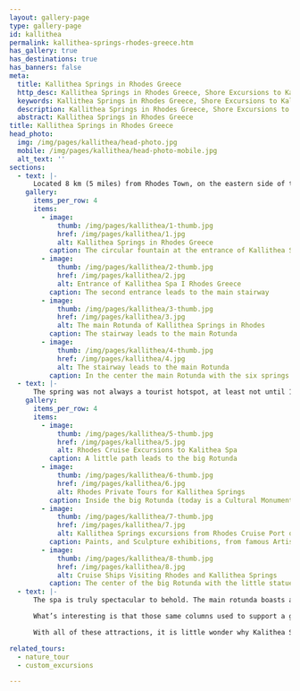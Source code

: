 ```yaml
---
layout: gallery-page
type: gallery-page
id: kallithea
permalink: kallithea-springs-rhodes-greece.htm
has_gallery: true
has_destinations: true
has_banners: false
meta:
  title: Kallithea Springs in Rhodes Greece
  http_desc: Kallithea Springs in Rhodes Greece, Shore Excursions to Kalithea Springs in Rhodes
  keywords: Kallithea Springs in Rhodes Greece, Shore Excursions to Kalithea Springs in Rhodes
  description: Kallithea Springs in Rhodes Greece, Shore Excursions to Kalithea Springs in Rhodes
  abstract: Kallithea Springs in Rhodes Greece
title: Kallithea Springs in Rhodes Greece
head_photo:
  img: /img/pages/kallithea/head-photo.jpg
  mobile: /img/pages/kallithea/head-photo-mobile.jpg
  alt_text: ''
sections:
  - text: |-
      Located 8 km (5 miles) from Rhodes Town, on the eastern side of the island, (also known as Kallithea Spa) are the sparkling, healing waters of the Bay of Kalithea. The waters sprang from the rocks and have been in existence since the age of knights and Doric Hexapolis. Even during that time, people across Asia Minor and even as far back as Anatolia visited the spring especially during September.
    gallery:
      items_per_row: 4
      items:
        - image:
            thumb: /img/pages/kallithea/1-thumb.jpg
            href: /img/pages/kallithea/1.jpg
            alt: Kallithea Springs in Rhodes Greece
          caption: The circular fountain at the entrance of Kallithea Spa
        - image:
            thumb: /img/pages/kallithea/2-thumb.jpg
            href: /img/pages/kallithea/2.jpg
            alt: Entrance of Kallithea Spa I Rhodes Greece
          caption: The second entrance leads to the main stairway 
        - image:
            thumb: /img/pages/kallithea/3-thumb.jpg
            href: /img/pages/kallithea/3.jpg
            alt: The main Rotunda of Kallithea Springs in Rhodes
          caption: The stairway leads to the main Rotunda
        - image:
            thumb: /img/pages/kallithea/4-thumb.jpg
            href: /img/pages/kallithea/4.jpg
            alt: The stairway leads to the main Rotunda
          caption: In the center the main Rotunda with the six springs fed from the six fountain heads
  - text: |-
      The spring was not always a tourist hotspot, at least not until 1927 when Rhodes was under Italy’s occupation. During that time, doctors and hydrologists studying the Kalithea Bay discovered that it had a lot of potential for development. The very next year, Pietro Lombardi, the famous architect was commissioned to build the Thermal Spa Institution and the original design still stands today after almost a century. The spa was inaugurated in 1929 and has since attracted visitors and scientists from all across the globe.
    gallery:
      items_per_row: 4
      items:
        - image:
            thumb: /img/pages/kallithea/5-thumb.jpg
            href: /img/pages/kallithea/5.jpg
            alt: Rhodes Cruise Excursions to Kalithea Spa
          caption: A little path leads to the big Rotunda
        - image:
            thumb: /img/pages/kallithea/6-thumb.jpg
            href: /img/pages/kallithea/6.jpg
            alt: Rhodes Private Tours for Kallithea Springs
          caption: Inside the big Rotunda (today is a Cultural Monument)
        - image:
            thumb: /img/pages/kallithea/7-thumb.jpg
            href: /img/pages/kallithea/7.jpg
            alt: Kallithea Springs excursions from Rhodes Cruise Port or Rhodes tourist port
          caption: Paints, and Sculpture exhibitions, from famous Artists on the Island
        - image:
            thumb: /img/pages/kallithea/8-thumb.jpg
            href: /img/pages/kallithea/8.jpg
            alt: Cruise Ships Visiting Rhodes and Kallithea Springs
          caption: The center of the big Rotunda with the little statue
  - text: |-
      The spa is truly spectacular to behold. The main rotunda boasts an amazing dome that stands out because of its unique decorations. The facility contains a total of six springs from the same number of fountain heads. A picturesque path goes straight to the large rotunda which is surrounded by impressive columns. 

      What’s interesting is that those same columns used to support a gorgeous pergola back in the day. Today, a cultural monument exists inside the facility which contains several paintings and sculptures from island inhabitants.  The Thermal Spa Institution’s ideal and beautiful location is well known so it is little wonder why it is sought by both tourists and filmmakers. It was the setting of **the movie ‘Escape from Athena’ and ‘The Guns of Navarone.**

      With all of these attractions, it is little wonder why Kalithea Springs are filled with tourists every year. Besides being a tourist attraction, it is also a popular venue for weddings and corporate events.  

related_tours:
  - nature_tour
  - custom_excursions

---
```

